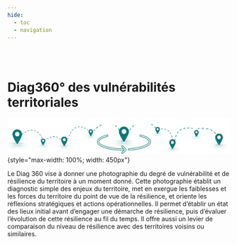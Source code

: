 ```yaml
---
hide:
  - toc
  - navigation
---
```



<br><br>

# Diag360° des vulnérabilités territoriales


![logo-accueil](https://github.com/Konsilion/diag360/blob/master/mkdocs/media/Bandeau_Diag360.png?raw=true){style="max-width: 100%; width: 450px"}

Le Diag 360 vise à donner une photographie du degré de vulnérabilité et de résilience du territoire à un moment donné. Cette photographie établit un diagnostic simple des enjeux du territoire, met en exergue les faiblesses et les forces du territoire du point de vue de la résilience, et oriente les réflexions stratégiques et actions opérationnelles. Il permet d’établir un état des lieux initial avant d’engager une démarche de résilience, puis d’évaluer l’évolution de cette résilience au fil du temps. Il offre aussi un levier de comparaison du niveau de résilience avec des territoires voisins ou similaires.
